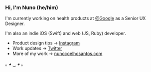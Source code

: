### Hi, I'm Nuno (he/him)


I'm currently working on health products at [@Google](http://github.com/google) as a Senior UX Designer.

I'm also an indie iOS (Swift) and web (JS, Ruby) developer.

- Product design tips → [Instagram](http://instagram.com/nunosans)
- Work updates → [Twitter](http://twitter.com/nunosans)
- More of my work → [nunocoelhosantos.com](http://nunocoelhosantos.com)

｡ ◕ ‿ ◕ ｡
